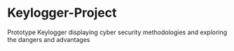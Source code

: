 # Keylogger-Project
Prototype Keylogger displaying cyber security methodologies and exploring the dangers and advantages 
